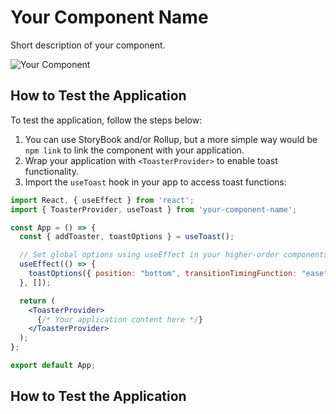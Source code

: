 # Your Component Name

Short description of your component.

![Your Component](link-to-your-component-screenshot.gif)

## How to Test the Application

To test the application, follow the steps below:

1. You can use StoryBook and/or Rollup, but a more simple way would be `npm link` to link the component with your application.
2. Wrap your application with `<ToasterProvider>` to enable toast functionality.
3. Import the `useToast` hook in your app to access toast functions:

```jsx
import React, { useEffect } from 'react';
import { ToasterProvider, useToast } from 'your-component-name';

const App = () => {
  const { addToaster, toastOptions } = useToast();

  // Set global options using useEffect in your higher-order components (e.g., layout).
  useEffect(() => {
    toastOptions({ position: "bottom", transitionTimingFunction: "ease" });
  }, []);

  return (
    <ToasterProvider>
      {/* Your application content here */}
    </ToasterProvider>
  );
};

export default App;
```
## How to Test the Application
